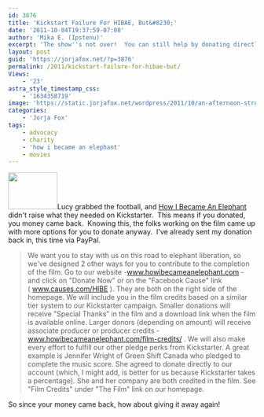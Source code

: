 ```yaml
---
id: 3876
title: 'Kickstart Failure For HIBAE, But&#8230;'
date: '2011-10-04T19:37:59-07:00'
author: 'Mika E. (Ipstenu)'
excerpt: 'The show''s not over!  You can still help by donating directly!'
layout: post
guid: 'https://jorjafox.net/?p=3876'
permalink: /2011/kickstart-failure-for-hibae-but/
Views:
    - '23'
astra_style_timestamp_css:
    - '1634358719'
image: 'https://static.jorjafox.net/wordpress/2011/10/an-afternoon-stroll.jpeg'
categories:
    - 'Jorja Fox'
tags:
    - advocacy
    - charity
    - 'how i became an elephant'
    - movies
---
```


<img class="alignleft size-thumbnail wp-image-3877" title="an-afternoon-stroll" src="//static.jorjafox.net/wordpress/2011/10/an-afternoon-stroll-208x140.jpeg" alt="" width="100" height="75" />Lucy grabbed the football, and <a href="http://www.howibecameanelephant.com/">How I Became An Elephant</a> didn't raise what they needed on Kickstarter.  This means if you donated, you money came back.  Knowing this, the folks working on the film came up with more options for you to donate anyway.  I've already sent my donation back in, this time via PayPal.
<blockquote>We want you to stay with us on this road to elephant liberation, so we've designed 2 other ways for you to contribute to the completion of the film. Go to our website -<a href="http://www.howibecameanelephant.com/" rel="nofollow" target="_blank">www.howibecameanelephant.com</a> - and click on "Donate Now" or on the "Facebook Cause" link ( <a href="http://www.causes.com/HIBE" rel="nofollow" target="_blank">www.causes.com/HIBE</a> ). They are both on the right side of the homepage. We will include you in the film credits based on a similar tier system to our Kickstarter campaign. Smaller donations will receive "Special Thanks” in the film and a download link when the film is available online. Larger donors (depending on amount) will receive associate producer or producer credits -<a href="http://www.howibecameanelephant.com/film-credits/" rel="nofollow" target="_blank">www.howibecameanelephant.com/film-credits/</a> . We will also make every effort to fulfill our other pledge perks from Kickstarter. A great example is Jennifer Wright of Green Shift Canada who pledged to complete the music score. She agreed to donate directly to our account (which, I might add, is better for us because Kickstarter takes a percentage). She and her company are both credited in the film. See "Film Credits" under "The Film" link on our homepage.</blockquote>
So since your money came back, how about giving it away again!